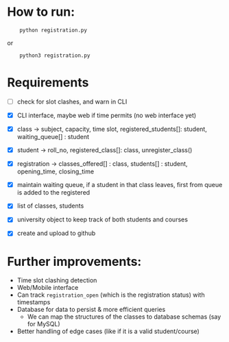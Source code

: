 # How to run:

```
    python registration.py
```

or

```
    python3 registration.py
```

# Requirements

- [ ] check for slot clashes, and warn in CLI

- [x] CLI interface, maybe web if time permits (no web interface yet)

- [x] class -> subject, capacity, time slot, registered_students[]: student, waiting_queue[] : student

- [x] student -> roll_no, registered_class[]: class, unregister_class()

 <!-- [] college -> courses_offered[], students[] -->

- [x] registration -> classes_offered[] : class, students[] : student, opening_time, closing_time

- [x] maintain waiting queue, if a student in that class leaves, first from queue is added to the registered

- [x] list of classes, students

- [x] university object to keep track of both students and courses

- [x] create and upload to github

# Further improvements:

- Time slot clashing detection
- Web/Mobile interface
- Can track `registration_open` (which is the registration status) with timestamps
- Database for data to persist & more efficient queries
  - We can map the structures of the classes to database schemas (say for MySQL)
- Better handling of edge cases (like if it is a valid student/course)
